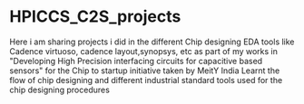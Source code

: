 # HPICCS_C2S_projects
Here i am sharing projects i did in the different Chip designing EDA tools like Cadence virtuoso, cadence layout,synopsys, etc as part of my works in "Developing High Precision interfacing circuits for capacitive based sensors" for the Chip to startup initiative taken by MeitY India
Learnt the flow of chip designing and different industrial standard tools used for the chip designing procedures
